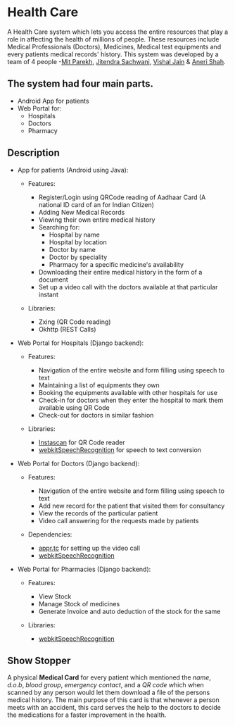 # Health Care

  A Health Care system which lets you access the entire resources that play a role in affecting the health of millions of people. These resources include Medical Professionals (Doctors), Medicines, Medical test equipments and every patients medical records' history. This system was developed by a team of 4 people -[Mit Parekh](https://github.com/MitP97), [Jitendra Sachwani](https://github.com/JitendraSachwani), [Vishal Jain](https://github.com/vishaljain2610) & [Aneri Shah](https://github.com/anerishah97).
  
## The system had **four** main parts.
  - Android App for patients
  - Web Portal for:
    - Hospitals
    - Doctors
    - Pharmacy
    
## Description
- App for patients (Android using Java):
  - Features:
    - Register/Login using QRCode reading of Aadhaar Card (A national ID card of an for Indian Citizen)
    - Adding New Medical Records
    - Viewing their own entire medical history
    - Searching for:
      - Hospital by name
      - Hospital by location
      - Doctor by name
      - Doctor by speciality
      - Pharmacy for a specific medicine's availability
    - Downloading their entire medical history in the form of a document
    - Set up a video call with the doctors available at that particular instant

  - Libraries:
    - Zxing (QR Code reading)
    - Okhttp (REST Calls)


- Web Portal for Hospitals (Django backend):
  - Features:
    - Navigation of the entire website and form filling using speech to text
    - Maintaining a list of equipments they own
    - Booking the equipments available with other hospitals for use
    - Check-in for doctors when they enter the hospital to mark them available using QR Code
    - Check-out for doctors in similar fashion

  - Libraries:
    - [Instascan](https://github.com/schmich/instascan) for QR Code reader
    - [webkitSpeechRecognition](https://demo.tutorialzine.com/2017/08/converting-from-speech-to-text-with-javascript/) for speech to text conversion

- Web Portal for Doctors (Django backend):
  - Features:
    - Navigation of the entire website and form filling using speech to text
    - Add new record for the patient that visited them for consultancy
    - View the records of the particular patient
    - Video call answering for the requests made by patients

  - Dependencies:
    - [appr.tc](https://appr.tc) for setting up the video call
    - [webkitSpeechRecognition](https://demo.tutorialzine.com/2017/08/converting-from-speech-to-text-with-javascript/)

- Web Portal for Pharmacies (Django backend):
  - Features:
    - View Stock
    - Manage Stock of medicines
    - Generate Invoice and auto deduction of the stock for the same

  - Libraries:
    - [webkitSpeechRecognition](https://demo.tutorialzine.com/2017/08/converting-from-speech-to-text-with-javascript/)

## Show Stopper
  A physical **Medical Card** for every patient which mentioned the *name*, *d.o.b*, *blood group*, *emergency contact*, and a *QR code* which when scanned by any person would let them download a file of the persons medical history. The main purpose of this card is that whenever a person meets with an accident, this card serves the help to the doctors to decide the medications for a faster improvement in the health.
